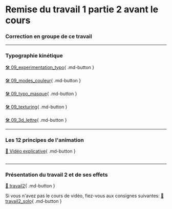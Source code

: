 # Remise du travail 1 partie 2 avant le cours     
### Correction en groupe de ce travail   

***  

### Typographie kinétique
[🛠️ 09_experimentation_typo](exercices_ae/09_experimentation_typo.md){ .md-button }   <br>
<br>
[🛠️ 09_modes_couleur](exercices_ae/09_modes_couleur.md){ .md-button }   <br>
<br>
[🛠️ 09_typo_masque](exercices_ae/09_typo_masque.md){ .md-button }   <br>
<br>
[🛠️ 09_texturing](exercices_ae/09_texturing.md){ .md-button }   <br>
<br>
[🛠️ 09_3d_lettre](exercices_ae/09_3d_lettre.md){ .md-button }   <br>

***  
### Les 12 principes de l'animation
[📁 Vidéo explicative]( https://vimeo.com/93206523){ .md-button }   <br>   
<vimeo src="93206523"></vimeo>

***  
### Présentation du travail 2 et de ses effets   
[💼 travail2](exercices_ae/travail2.md){ .md-button }   <br>   

Si vous n'avez pas le cours de vidéo, fiez-vous aux consignes suivantes: 
[💼 travail2_solo](exercices_ae/travail2_solo.md){ .md-button }   <br>   
